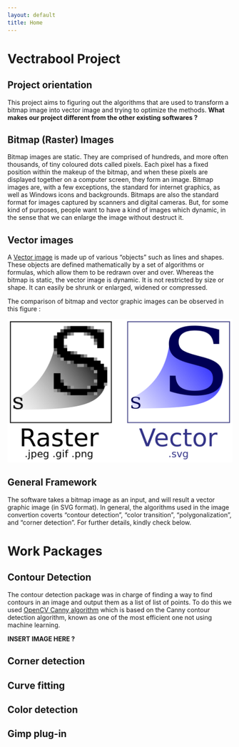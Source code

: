 ```yaml
---
layout: default
title: Home
---
```

# Vectrabool Project

## Project orientation
This project aims to figuring out the algorithms that are used to transform a bitmap image into vector image and trying to optimize the methods.
**What makes our project different from the other existing softwares ?**

## Bitmap (Raster) Images

Bitmap images are static. They are comprised of hundreds, and more often thousands, of tiny coloured dots called pixels. Each pixel has a fixed position within the makeup of the bitmap, and when these pixels are displayed together on a computer screen, they form an image. Bitmap images are, with a few exceptions, the standard for internet graphics, as well as Windows icons and backgrounds. Bitmaps are also the standard format for images captured by scanners and digital cameras. But, for some kind of purposes, people want to have a kind of images which dynamic, in the sense that we can enlarge the image without destruct it.

## Vector images

A [Vector image](https://en.wikipedia.org/wiki/Vector_graphics) is made up of various “objects” such as lines and shapes. These objects are defined mathematically by a set of algorithms or formulas, which allow them to be redrawn over and over. Whereas the bitmap is static, the vector image is dynamic. It is not restricted by size or shape. It can easily be shrunk or enlarged, widened or compressed.

The comparison of bitmap and vector graphic images can be observed in this figure :

![Raster image vs vector image](data/raster_vector.png)

## General Framework

The software takes a bitmap image as an input, and will result a vector graphic image (in SVG format). In general, the algorithms used in the image convertion coverts “contour detection”, “color transition”, “polygonalization”, and “corner detection”. For further details, kindly check below.

# Work Packages

## Contour Detection

The contour detection package was in charge of finding a way to find contours in an image and output them as a list of list of points. To do this we used [OpenCV Canny algorithm](http://docs.opencv.org/2.4/doc/tutorials/imgproc/imgtrans/canny_detector/canny_detector.html) which is based on the Canny contour detection algorithm, known as one of the most efficient one not using machine learning.

**INSERT IMAGE HERE ?**

## Corner detection

## Curve fitting

## Color detection

## Gimp plug-in
